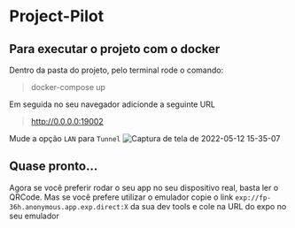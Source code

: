 # Project-Pilot
## Para executar o projeto com  o docker 
Dentro da pasta do projeto, pelo terminal rode o comando:
> docker-compose up

Em seguida no seu navegador adicionde a seguinte URL
>http://0.0.0.0:19002

Mude a opção `LAN` para `Tunnel` 
![Captura de tela de 2022-05-12 15-35-07](https://user-images.githubusercontent.com/59034787/168146073-43e4d808-46ed-43d0-97d7-a8937cbf2f88.png)

## Quase pronto...
Agora se você preferir rodar o seu app no seu dispositivo real, basta ler o QRCode. 
Mas se você prefere utilizar o emulador copie o link `exp://fp-36h.anonymous.app.exp.direct:X` da sua dev tools e cole na URL do expo no seu emulador
